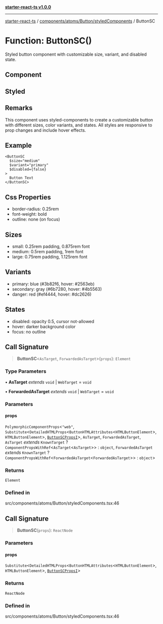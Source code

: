 [**starter-react-ts v1.0.0**](../../../../../README.md)

***

[starter-react-ts](../../../../../modules.md) / [components/atoms/Button/styledComponents](../README.md) / ButtonSC

# Function: ButtonSC()

Styled button component with customizable size, variant, and disabled state.

## Component

## Styled

## Remarks

This component uses styled-components to create a customizable button with
different sizes, color variants, and states. All styles are responsive to
prop changes and include hover effects.

## Example

```tsx
<ButtonSC
  $size="medium"
  $variant="primary"
  $disabled={false}
>
  Button Text
</ButtonSC>
```

## Css Properties

- border-radius: 0.25rem
- font-weight: bold
- outline: none (on focus)

## Sizes

- small: 0.25rem padding, 0.875rem font
- medium: 0.5rem padding, 1rem font
- large: 0.75rem padding, 1.125rem font

## Variants

- primary: blue (#3b82f6, hover: #2563eb)
- secondary: gray (#6b7280, hover: #4b5563)
- danger: red (#ef4444, hover: #dc2626)

## States

- disabled: opacity 0.5, cursor not-allowed
- hover: darker background color
- focus: no outline

## Call Signature

> **ButtonSC**\<`AsTarget`, `ForwardedAsTarget`\>(`props`): `Element`

### Type Parameters

• **AsTarget** *extends* `void` \| `WebTarget` = `void`

• **ForwardedAsTarget** *extends* `void` \| `WebTarget` = `void`

### Parameters

#### props

`PolymorphicComponentProps`\<`"web"`, `Substitute`\<`DetailedHTMLProps`\<`ButtonHTMLAttributes`\<`HTMLButtonElement`\>, `HTMLButtonElement`\>, [`ButtonSCPropsI`](../../interfaces/interfaces/ButtonSCPropsI.md)\>, `AsTarget`, `ForwardedAsTarget`, `AsTarget` *extends* `KnownTarget` ? `ComponentPropsWithRef`\<`AsTarget`\<`AsTarget`\>\> : `object`, `ForwardedAsTarget` *extends* `KnownTarget` ? `ComponentPropsWithRef`\<`ForwardedAsTarget`\<`ForwardedAsTarget`\>\> : `object`\>

### Returns

`Element`

### Defined in

src/components/atoms/Button/styledComponents.tsx:46

## Call Signature

> **ButtonSC**(`props`): `ReactNode`

### Parameters

#### props

`Substitute`\<`DetailedHTMLProps`\<`ButtonHTMLAttributes`\<`HTMLButtonElement`\>, `HTMLButtonElement`\>, [`ButtonSCPropsI`](../../interfaces/interfaces/ButtonSCPropsI.md)\>

### Returns

`ReactNode`

### Defined in

src/components/atoms/Button/styledComponents.tsx:46
